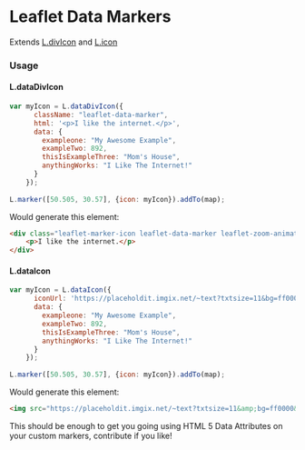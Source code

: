 # Leaflet Data Markers 

Extends [L.divIcon](http://leafletjs.com/reference-1.0.0.html#divicon) and [L.icon](http://leafletjs.com/reference-1.0.0.html#icon)


### Usage


#### L.dataDivIcon
```javascript
var myIcon = L.dataDivIcon({
      className: "leaflet-data-marker",
      html: '<p>I like the internet.</p>',
      data: {
        exampleone: "My Awesome Example",
        exampleTwo: 892,
        thisIsExampleThree: "Mom's House",
        anythingWorks: "I Like The Internet!"
      }
    });
    
L.marker([50.505, 30.57], {icon: myIcon}).addTo(map);
```

Would generate this element:
```html
<div class="leaflet-marker-icon leaflet-data-marker leaflet-zoom-animated leaflet-interactive" style="margin-left: -6px; margin-top: -6px; width: 12px; height: 12px; transform: translate3d(1111px, 296px, 0px); z-index: 296;" data-exampleone="My Awesome Example" data-example-two="892" data-this-is-example-three="Mom's House" data-anything-works="I Like The Internet!" tabindex="0">
	<p>I like the internet.</p>
</div>
```



#### L.dataIcon
```javascript
var myIcon = L.dataIcon({
      iconUrl: 'https://placeholdit.imgix.net/~text?txtsize=11&bg=ff0000&txtclr=000000&txt=I&w=32&h=32',
      data: {
        exampleone: "My Awesome Example",
        exampleTwo: 892,
        thisIsExampleThree: "Mom's House",
        anythingWorks: "I Like The Internet!"
      }
    });
    
L.marker([50.505, 30.57], {icon: myIcon}).addTo(map);
```

Would generate this element:
```html
<img src="https://placeholdit.imgix.net/~text?txtsize=11&amp;bg=ff0000&amp;txtclr=000000&amp;txt=I&amp;w=32&amp;h=32" class="leaflet-marker-icon leaflet-div-icon leaflet-zoom-animated leaflet-interactive" style="margin-left: -6px; margin-top: -6px; width: 12px; height: 12px; transform: translate3d(1111px, 296px, 0px); z-index: 296; outline: medium none;" data-exampleone="My Awesome Example" data-example-two="892" data-this-is-example-three="Mom's House" data-anything-works="I Like The Internet!" tabindex="0">
```


This should be enough to get you going using HTML 5 Data Attributes on your custom markers, contribute if you like!

